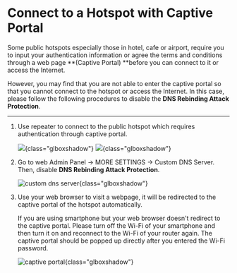 # Connect to a Hotspot with Captive Portal

Some public hotspots especially those in hotel, cafe or airport, require you to input your authentication information or agree the terms and conditions through a web page **(Captive Portal) **before you can connect to it or access the Internet.

However, you may find that you are not able to enter the captive portal so that you cannot connect to the hotspot or access the Internet. In this case, please follow the following procedures to disable the **DNS Rebinding Attack Protection**.

---

1. Use repeater to connect to the public hotspot which requires authentication through captive portal.

    ![](https://static.gl-inet.com/docs/en/2.x/troubleshooting/src/captive_portal/1.jpg){class="glboxshadow"}
    ![](https://static.gl-inet.com/docs/en/2.x/troubleshooting/src/captive_portal/6.jpg){class="glboxshadow"}

2. Go to web Admin Panel -> MORE SETTINGS -> Custom DNS Server. Then, disable **DNS Rebinding Attack Protection**.

    ![custom dns server](https://static.gl-inet.com/docs/router/en/3/tutorials/connect_to_a_hotspot_with_captive_portal/custom_dns_server.png){class="glboxshadow"}

3. Use your web browser to visit a webpage, it will be redirected to the captive portal of the hotspot automatically.

    If you are using smartphone but your web browser doesn't redirect to the captive portal. Please turn off the Wi-Fi of your smartphone and then turn it on and reconnect to the Wi-Fi of your router again. The captive portal should be popped up directly after you entered the Wi-Fi password.

    ![captive portal](https://static.gl-inet.com/docs/en/2.x/troubleshooting/src/captive_portal/7.jpg){class="glboxshadow"}
